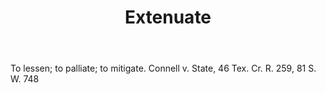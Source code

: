 ---
title: Extenuate
letter: E
permalink: "/definitions/bld-extenuate.html"
body: To lessen; to palliate; to mitigate. Connell v. State, 46 Tex. Cr. R. 259, 81
  S. W. 748
published_at: '2018-07-07'
source: Black's Law Dictionary 2nd Ed (1910)
layout: post
---